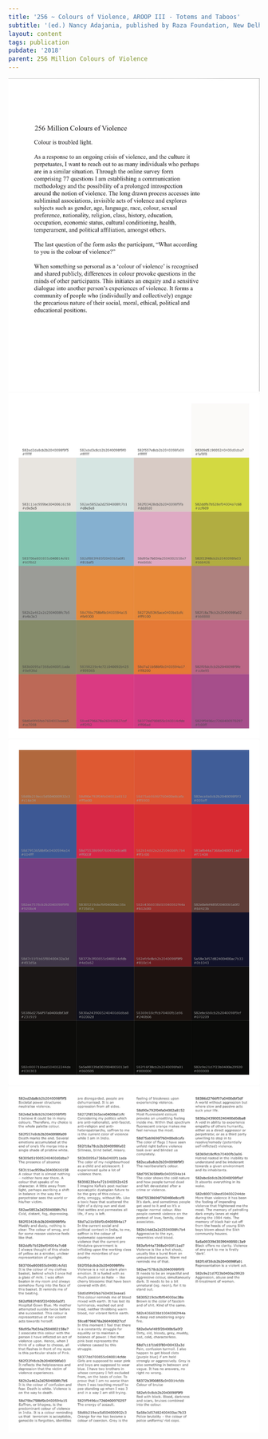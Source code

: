 ```yaml
---
title: '256 ~ Colours of Violence, AROOP III - Totems and Taboos'
subtitle: '(ed.) Nancy Adajania, published by Raza Foundation, New Delhi, 2018'
layout: content
tags: publication
pubdate: '2018'
parent: 256 Million Colours of Violence
---
```

![Colours of Violence - AROOP III - Totems and Taboos, (ed.) Nancy Adajania, published by Raza Foundation, New Delhi, 2018](/static/img/aroop-page-1.jpg)
![](/static/img/aroop-page-3.jpg)
![](/static/img/aroop-page-4.png)
![](/static/img/aroop-page-2.jpg)
